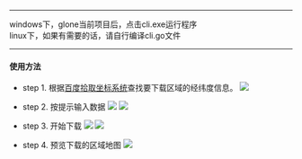 ***
windows下，glone当前项目后，点击cli.exe运行程序<br>
linux下，如果有需要的话，请自行编译cli.go文件
***

#### 使用方法

- step 1.
根据[百度拾取坐标系统](http://api.map.baidu.com/lbsapi/getpoint/index.html)查找要下载区域的经纬度信息。
![](http://seaweedman.store/images/github/go-go-map/baidu.png)<br>

- step 2.
按提示输入数据
![](http://seaweedman.store/images/github/go-go-map/start.png)
![](http://seaweedman.store/images/github/go-go-map/add.png)<br>

- step 3.
开始下载
![](http://seaweedman.store/images/github/go-go-map/downloading.png)
![](http://seaweedman.store/images/github/go-go-map/end.png)<br>

- step 4.
预览下载的区域地图
![](http://seaweedman.store/images/github/go-go-map/preview.png)